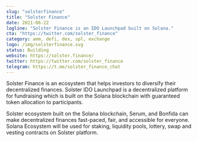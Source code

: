 ```yaml
---
slug: "solsterfinance"
title: "Solster Finance"
date: 2021-06-22
logline: "Solster Finance is an IDO Launchpad built on Solana."
cta: "https://twitter.com/solster_finance"
category: amm, defi, dex, spl, exchange
logo: /img/solsterfinance.svg
status: Building
website: https://solster.finance/
twitter: https://twitter.com/solster_finance
telegram: https://t.me/solster_finance_chat
---
```


Solster Finance is an ecosystem that helps investors to diversify their decentralized finances. Solster IDO Launchpad is a decentralized platform for fundraising which is built on the Solana blockchain with guaranteed token allocation to participants.

Solster ecosystem built on the Solana blockchain, Serum, and Bonfida can make decentralized finances fast-paced, fair, and accessible for everyone. Solana Ecosystem will be used for staking, liquidity pools, lottery, swap and vesting contracts on Solster platform.

